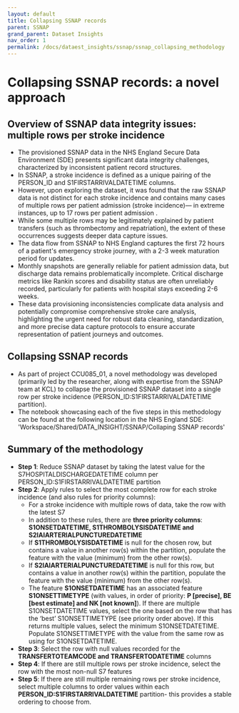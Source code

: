 ```yaml
---
layout: default
title: Collapsing SSNAP records
parent: SSNAP
grand_parent: Dataset Insights
nav_order: 1
permalink: /docs/dataest_insights/ssnap/ssnap_collapsing_methodology
---
```


# Collapsing SSNAP records: a novel approach

## Overview of SSNAP data integrity issues: multiple rows per stroke incidence
- The provisioned SSNAP data in the NHS England Secure Data Environment (SDE) presents significant data integrity challenges, characterized by inconsistent patient record structures. 
- In SSNAP, a stroke incidence is defined as a unique pairing of the PERSON_ID and S1FIRSTARRIVALDATETIME columns. 
- However, upon exploring the dataset, it was found that the raw SSNAP data is not distinct for each stroke incidence and contains many cases of multiple rows per patient admission (stroke incidence)— in extreme instances, up to 17 rows per patient admission . 
- While some multiple rows may be legitimately explained by patient transfers (such as thrombectomy and repatriation), the extent of these occurrences suggests deeper data capture issues. 
- The data flow from SSNAP to NHS England captures the first 72 hours of a patient's emergency stroke journey, with a 2-3 week maturation period for updates. 
- Monthly snapshots are generally reliable for patient admission data, but discharge data remains problematically incomplete. Critical discharge metrics like Rankin scores and disability status are often unreliably recorded, particularly for patients with hospital stays exceeding 2-6 weeks. 
- These data provisioning inconsistencies complicate data analysis and potentially compromise comprehensive stroke care analysis, highlighting the urgent need for robust data cleaning, standardization, and more precise data capture protocols to ensure accurate representation of patient journeys and outcomes.


## Collapsing SSNAP records
- As part of project CCU085_01, a novel methodology was developed (primarily led by the researcher, along with expertise from the SSNAP team at KCL) to collapse the provisioned SSNAP dataset into a single row per stroke incidence (PERSON_ID:S1FIRSTARRIVALDATETIME partition). 
- The notebook showcasing each of the five steps in this methodology can be found at the following location in the NHS England SDE: 'Workspace/Shared/DATA_INSIGHT/SSNAP/Collaping SSNAP records'

## Summary of the methodology 
- **Step 1**: Reduce SSNAP dataset by taking the latest value for the S7HOSPITALDISCHARGEDATETIME column per PERSON_ID:S1FIRSTARRIVALDATETIME partition
- **Step 2**: Apply rules to select the most complete row for each stroke incidence (and also rules for priority columns):
    - For a stroke incidence with multiple rows of data, take the row with the latest S7
    - In addition to these rules, there are **three priority columns**: **S1ONSETDATETIME, S1THROMBOLYSISDATETIME and S2IAIARTERIALPUNCTUREDATETIME**
    - If **S1THROMBOLYSISDATETIME** is null for the chosen row, but contains a value in another row(s) within the partition, populate the feature with the value (minimum) from the other row(s).
    - If **S2IAIARTERIALPUNCTUREDATETIME** is null for this row, but contains a value in another row(s) within the partition, populate the feature with the value (minimum) from the other row(s).
    - The feature **S1ONSETDATETIME** has an associated feature **S1ONSETTIMETYPE** (with values, in order of priority: **P [precise], BE [best estimate] and NK [not known]**). If there are multiple S1ONSETDATETIME values, select the one based on the row that has the ‘best’ S1ONSETTIMETYPE (see priority order above). If this returns multiple values, select the minimum S1ONSETDATETIME. Populate S1ONSETTIMETYPE with the value from the same row as using for S1ONSETDATETIME.
- **Step 3**: Select the row with null values recorded for the **TRANSFERTOTEAMCODE and TRANSFERTODATETIME** columns
- **Step 4**: If there are still multiple rows per stroke incidence, select the row with the most non-null S7 features
- **Step 5**: If there are still multiple remaining rows per stroke incidence, select multiple columns to order values within each **PERSON_ID:S1FIRSTARRIVALDATETIME** partition- this provides a stable ordering to choose from.
